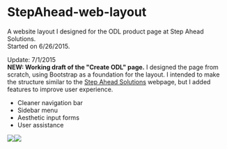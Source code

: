 <h1>StepAhead-web-layout</h1>
<p>A website layout I designed for the ODL product page at Step Ahead Solutions.<br>
Started on 6/26/2015.</p>

<p>Update: 7/1/2015<br>
<b>NEW: Working draft of the "Create ODL" page.</b> I designed the page from scratch, using Bootstrap as a foundation for the layout. I intended to make the structure similar to the <a href="http://www.stepaheadsolutions.com">Step Ahead Solutions</a> webpage, but I added features to improve user experience. <br>
<ul><li>Cleaner navigation bar</li>
<li>Sidebar menu</li>
<li>Aesthetic input forms</li>
<li>User assistance</li>
</ul>
</p>
<img src="http://puu.sh/iJhCs/fb2408ff38.png" /><img src="http://puu.sh/iJhGV/19deb01f23.png" />
